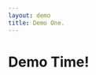 ```yaml
---
layout: demo
title: Demo One.
---
```

<script type="text/javascript">
  $('document').ready(function() {
    $('iframe').responsiveIframe();
  });
</script>
<h1>Demo Time!</h1>
<div class="row-fluid contentArea">
  <div id="embed">
    <iframe src="iframe1.html" style="width: 100%; padding: 0px;margin: 0; border: none; display: block;height:0px; overflow: hidden;"></iframe>
  </div>
</div>
